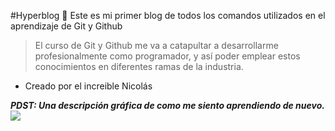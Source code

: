 #Hyperblog  💙
Este es mi primer blog de todos los comandos utilizados en el aprendizaje de Git y Github
> El curso de Git y Github me va a catapultar a desarrollarme profesionalmente como programador, y así poder emplear estos conocimientos en diferentes ramas de la industria.
* Creado por el increible Nicolás 

***PDST:  Una descripción gráfica de como me siento aprendiendo de nuevo.***
[![](https://cdn.hobbyconsolas.com/sites/navi.axelspringer.es/public/media/image/2021/03/crash-bandicoot-run-2257809.jpg?tf=3840x)](https://cdn.hobbyconsolas.com/sites/navi.axelspringer.es/public/media/image/2021/03/crash-bandicoot-run-2257809.jpg?tf=3840x)
